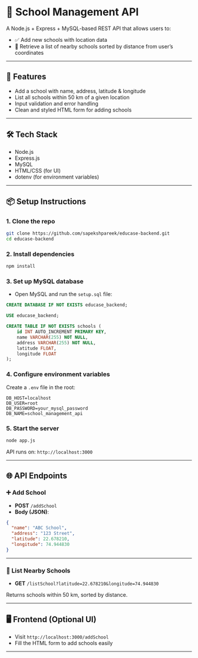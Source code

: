 # 🏫 School Management API

A Node.js + Express + MySQL-based REST API that allows users to:

- ✅ Add new schools with location data
- 📍 Retrieve a list of nearby schools sorted by distance from user’s coordinates

---

## 🚀 Features

- Add a school with name, address, latitude & longitude
- List all schools within 50 km of a given location
- Input validation and error handling
- Clean and styled HTML form for adding schools

---

## 🛠️ Tech Stack

- Node.js
- Express.js
- MySQL
- HTML/CSS (for UI)
- dotenv (for environment variables)

---

## 📦 Setup Instructions

### 1. Clone the repo

```bash
git clone https://github.com/sapekshpareek/educase-backend.git
cd educase-backend
````

### 2. Install dependencies

```bash
npm install
```

### 3. Set up MySQL database

* Open MySQL and run the `setup.sql` file:

```sql
CREATE DATABASE IF NOT EXISTS educase_backend;

USE educase_backend;

CREATE TABLE IF NOT EXISTS schools (
    id INT AUTO_INCREMENT PRIMARY KEY,
    name VARCHAR(255) NOT NULL,
    address VARCHAR(255) NOT NULL,
    latitude FLOAT,
    longitude FLOAT
);
```

### 4. Configure environment variables

Create a `.env` file in the root:

```env
DB_HOST=localhost
DB_USER=root
DB_PASSWORD=your_mysql_password
DB_NAME=school_management_api
```

### 5. Start the server

```bash
node app.js
```

API runs on: `http://localhost:3000`

---

## 🌐 API Endpoints

### ➕ Add School

* **POST** `/addSchool`
* **Body (JSON)**:

```json
{
  "name": "ABC School",
  "address": "123 Street",
  "latitude": 22.678210,
  "longitude": 74.944830
}
```

---

### 📍 List Nearby Schools

* **GET** `/listSchool?latitude=22.678210&longitude=74.944830`

Returns schools within 50 km, sorted by distance.

---

## 🖥️ Frontend (Optional UI)

* Visit `http://localhost:3000/addSchool`
* Fill the HTML form to add schools easily

---